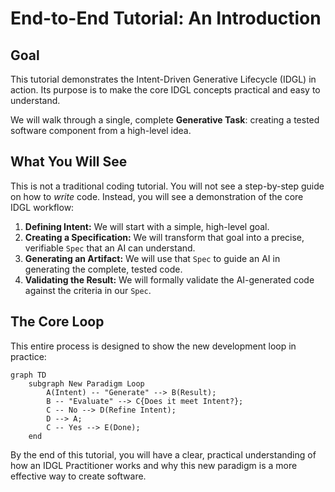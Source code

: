 # End-to-End Tutorial: An Introduction

## Goal

This tutorial demonstrates the Intent-Driven Generative Lifecycle (IDGL) in action. Its purpose is to make the core IDGL concepts practical and easy to understand.

We will walk through a single, complete **Generative Task**: creating a tested software component from a high-level idea.

## What You Will See

This is not a traditional coding tutorial. You will not see a step-by-step guide on how to *write* code. Instead, you will see a demonstration of the core IDGL workflow:

1.  **Defining Intent:** We will start with a simple, high-level goal.
2.  **Creating a Specification:** We will transform that goal into a precise, verifiable `Spec` that an AI can understand.
3.  **Generating an Artifact:** We will use that `Spec` to guide an AI in generating the complete, tested code.
4.  **Validating the Result:** We will formally validate the AI-generated code against the criteria in our `Spec`.

## The Core Loop

This entire process is designed to show the new development loop in practice:

```mermaid
graph TD
    subgraph New Paradigm Loop
        A(Intent) -- "Generate" --> B(Result);
        B -- "Evaluate" --> C{Does it meet Intent?};
        C -- No --> D(Refine Intent);
        D --> A;
        C -- Yes --> E(Done);
    end
```

By the end of this tutorial, you will have a clear, practical understanding of how an IDGL Practitioner works and why this new paradigm is a more effective way to create software.

